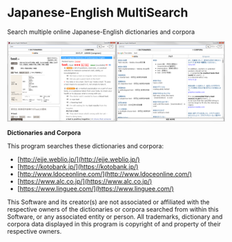 # Japanese-English MultiSearch
Search multiple online Japanese-English dictionaries and corpora

![Screenshot](/build/screenshot.png?raw=true "Version 0.2.0")

**Dictionaries and Corpora**

This program searches these dictionaries and corpora:

*   [http://ejje.weblio.jp/](http://ejje.weblio.jp/)
*   [https://kotobank.jp/](https://kotobank.jp/)
*   [http://www.ldoceonline.com/](http://www.ldoceonline.com/)
*   [https://www.alc.co.jp/](https://www.alc.co.jp/)
*   [https://www.linguee.com/](https://www.linguee.com/)

This Software and its creator(s) are not associated or affiliated with the respective owners of the dictionaries or corpora searched from within this Software, or any associated entity or person. All trademarks, dictionary and corpora data displayed in this program is copyright of and property of their respective owners.